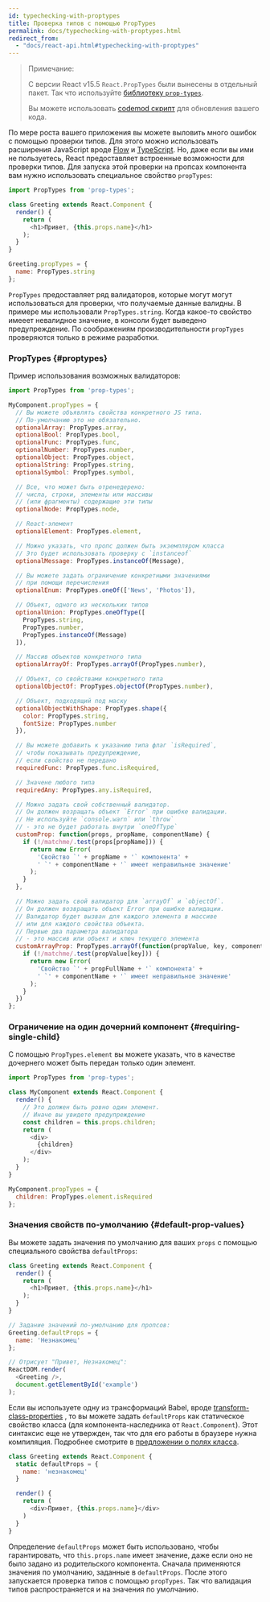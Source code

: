```yaml
---
id: typechecking-with-proptypes
title: Проверка типов с помощью PropTypes
permalink: docs/typechecking-with-proptypes.html
redirect_from:
  - "docs/react-api.html#typechecking-with-proptypes"
---
```


> Примечание:
>
> С версии React v15.5 `React.PropTypes` были вынесены в отдельный пакет. Так что используйте [библиотеку `prop-types`](https://www.npmjs.com/package/prop-types).
>
> Вы можете использовать [codemod скрипт](/blog/2017/04/07/react-v15.5.0.html#migrating-from-reactproptypes) для обновления вашего кода.

По мере роста вашего приложения вы можете выловить много ошибок с помощью проверки типов. Для этого можно использовать расширения JavaScript вроде [Flow](https://flow.org/) и [TypeScript](https://www.typescriptlang.org/). Но, даже если вы ими не пользуетесь, React предоставляет встроенные возможности для проверки типов. Для запуска этой проверки на пропсах компонента вам нужно использовать специальное свойство `propTypes`:

```javascript
import PropTypes from 'prop-types';

class Greeting extends React.Component {
  render() {
    return (
      <h1>Привет, {this.props.name}</h1>
    );
  }
}

Greeting.propTypes = {
  name: PropTypes.string
};
```

`PropTypes` предоставляет ряд валидаторов, которые могут могут использоваться для проверки, что получаемые данные валидны. В примере мы использовали `PropTypes.string`. Когда какое-то свойство имееет невалидное значение, в консоли будет выведено предупреждение. По соображениям производительности `propTypes` проверяются только в режиме разработки.

### PropTypes {#proptypes}

Пример использования возможных валидаторов:

```javascript
import PropTypes from 'prop-types';

MyComponent.propTypes = {
  // Вы можете объявлять свойства конкретного JS типа.
  // По-умолчанию это не обязательно.
  optionalArray: PropTypes.array,
  optionalBool: PropTypes.bool,
  optionalFunc: PropTypes.func,
  optionalNumber: PropTypes.number,
  optionalObject: PropTypes.object,
  optionalString: PropTypes.string,
  optionalSymbol: PropTypes.symbol,

  // Все, что может быть отренедерено:
  // числа, строки, элементы или массивы
  // (или фрагменты) содержащие эти типы
  optionalNode: PropTypes.node,

  // React-элемент
  optionalElement: PropTypes.element,

  // Можно указать, что пропс должен быть экземпляром класса
  // Это будет использовать проверку с `instanceof`
  optionalMessage: PropTypes.instanceOf(Message),

  // Вы можете задать ограничение конкретными значениями
  // при помощи перечисления
  optionalEnum: PropTypes.oneOf(['News', 'Photos']),

  // Объект, одного из нескольких типов
  optionalUnion: PropTypes.oneOfType([
    PropTypes.string,
    PropTypes.number,
    PropTypes.instanceOf(Message)
  ]),

  // Массив объектов конкретного типа
  optionalArrayOf: PropTypes.arrayOf(PropTypes.number),

  // Объект, со свойствами конкретного типа
  optionalObjectOf: PropTypes.objectOf(PropTypes.number),

  // Объект, подходящий под маску
  optionalObjectWithShape: PropTypes.shape({
    color: PropTypes.string,
    fontSize: PropTypes.number
  }),

  // Вы можете добавить к указанию типа флаг `isRequired`,
  // чтобы показывать предупреждение,
  // если свойство не передано
  requiredFunc: PropTypes.func.isRequired,

  // Значене любого типа
  requiredAny: PropTypes.any.isRequired,

  // Можно задать свой собственный валидатор.
  // Он должен возращать объект `Error` при ошибке валидации.
  // Не используйте `console.warn` или `throw` 
  // - это не будет работать внутри `oneOfType`
  customProp: function(props, propName, componentName) {
    if (!/matchme/.test(props[propName])) {
      return new Error(
        'Свойство `' + propName + '` компонента' +
        ' `' + componentName + '` имеет неправильное значение'
      );
    }
  },

  // Можно задать свой валидатор для `arrayOf` и `objectOf`.
  // Он должен возвращать объект Error при ошибке валидации.
  // Валидатор будет вызван для каждого элемента в массиве
  // или для каждого свойства объекта.
  // Первые два параметра валидатора 
  // - это массив или объект и ключ текущего элемента
  customArrayProp: PropTypes.arrayOf(function(propValue, key, componentName, location, propFullName) {
    if (!/matchme/.test(propValue[key])) {
      return new Error(
        'Свойство `' + propFullName + '` компонента' +
        ' `' + componentName + '` имеет неправильное значение'
      );
    }
  })
};
```

### Ограничение на один дочерний компонент {#requiring-single-child}

С помощью `PropTypes.element` вы можете указать, что в качестве дочернего может быть передан только один элемент.

```javascript
import PropTypes from 'prop-types';

class MyComponent extends React.Component {
  render() {
    // Это должен быть ровно один элемент.
    // Иначе вы увидете предупреждение
    const children = this.props.children;
    return (
      <div>
        {children}
      </div>
    );
  }
}

MyComponent.propTypes = {
  children: PropTypes.element.isRequired
};
```

### Значения свойств по-умолчанию {#default-prop-values}

Вы можете задать значения по умолчанию для ваших `props` с помощью специального свойства `defaultProps`:

```javascript
class Greeting extends React.Component {
  render() {
    return (
      <h1>Привет, {this.props.name}</h1>
    );
  }
}

// Задание значений по-умолчанию для пропсов:
Greeting.defaultProps = {
  name: 'Незнакомец'
};

// Отрисует "Привет, Незнакомец":
ReactDOM.render(
  <Greeting />,
  document.getElementById('example')
);
```

Если вы используете одну из трансформаций Babel, вроде [transform-class-properties](https://babeljs.io/docs/plugins/transform-class-properties/) , то вы можете задать `defaultProps` как статическое свойство класса (для компонента-наследника от `React.Component`). Этот синтаксис еще не утвержден, так что для его работы в браузере нужна компиляция. Подробнее смотрите в [предложении о полях класса](https://github.com/tc39/proposal-class-fields).

```javascript
class Greeting extends React.Component {
  static defaultProps = {
    name: 'незнакомец'
  }

  render() {
    return (
      <div>Привет, {this.props.name}</div>
    )
  }
}
```

Определение `defaultProps` может быть использовано, чтобы гарантировать, что `this.props.name` имеет значение, даже если оно не было задано из родительского компонента. Сначала применяются значения по умолчанию, заданные в `defaultProps`. После этого запускается проверка типов с помощью `propTypes`. Так что валидация типов распространяется и на значения по умолчанию.
